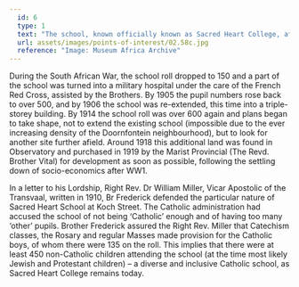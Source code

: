 ```yaml
---
  id: 6
  type: 1
  text: "The school, known officially known as Sacred Heart College, after further renovations and extensions in c.1907/8."
  url: assets/images/points-of-interest/02.58c.jpg
  reference: "Image: Museum Africa Archive"
---
```

During the South African War, the school roll dropped to 150 and a part of the school was turned into a military hospital under the care of the French Red Cross, assisted by the Brothers. By 1905 the pupil numbers rose back to over 500, and by 1906 the school was re-extended, this time into a triple-storey building. By 1914 the school roll was over 600 again and plans began to take shape, not to extend the existing school (impossible due to the ever increasing density of the Doornfontein neighbourhood), but to look for another site further afield. Around 1918 this additional land was found in Observatory and purchased in 1919 by the Marist Provincial (The Revd. Brother Vital) for development as soon as possible, following the settling down of socio-economics after WW1.

In a letter to his Lordship, Right Rev. Dr William Miller, Vicar Apostolic of the Transvaal, written in 1910, Br Frederick defended the particular nature of Sacred Heart School at Koch Street. The Catholic administration had accused the school of not being ‘Catholic’ enough and of having too many ‘other’ pupils. Brother Frederick assured the Right Rev. Miller that Catechism classes, the Rosary and regular Masses made provision for the Catholic boys, of whom there were 135 on the roll. This implies that there were at least 450 non-Catholic children attending the school (at the time most likely Jewish and Protestant children) – a diverse and inclusive Catholic school, as Sacred Heart College remains today. 
